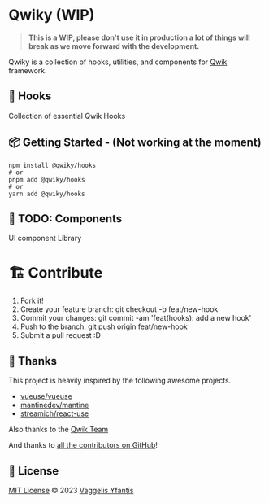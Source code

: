 # Qwiky (WIP)

> **This is a WIP, please don't use it in production a lot of things will break as we move forward with the development.**

Qwiky is a collection of hooks, utilities, and components for [Qwik](https://qwik.builder.io/) framework.

## 🦄 Hooks
Collection of essential Qwik Hooks

## 📦 Getting Started - (Not working at the moment)
```shell
npm install @qwiky/hooks
# or
pnpm add @qwiky/hooks
# or
yarn add @qwiky/hooks
```

## 🎨 TODO: Components
UI component Library


# 🏗️ Contribute

1. Fork it!
2. Create your feature branch: git checkout -b feat/new-hook
3. Commit your changes: git commit -am 'feat(hooks): add a new hook'
4. Push to the branch: git push origin feat/new-hook
5. Submit a pull request :D


## 🤩 Thanks

This project is heavily inspired by the following awesome projects.

- [vueuse/vueuse](https://github.com/vueuse/vueuse)
- [mantinedev/mantine](https://github.com/mantinedev/mantine)
- [streamich/react-use](https://github.com/streamich/react-use)

Also thanks to the [Qwik Team](https://github.com/builderio/qwik)

And thanks to [all the contributors on GitHub](https://github.com/octoper/qwiky/contributors)!

## 📄 License

[MIT License](LICENSE) © 2023 [Vaggelis Yfantis](https://github.com/octoper)
